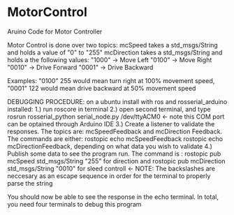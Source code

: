 # MotorControl
Aruino Code for Motor Controller

Motor Control is done over two topics:
mcSpeed takes a std_msgs/String and holds a value of "0" to "255"
mcDirection takes a std_msgs/String and holds a the following values:
  "1000" -> Move Left
  "0100" -> Move Right
  "0010" -> Drive Forward
  "0001" -> Drive Backward

Examples: "0100" 255 would mean turn right at 100% movement speed,
          "0001" 122 would mean drive backward at 50% movement speed

DEBUGGING PROCEDURE:
on a ubuntu install with ros and rosserial_arduino installed:
1.) run roscore in terminal
2.) open second terminal, and type 
  rosrun rosserial_python serial_node.py /dev/ttyACM0 <- note this COM port can be optained through Arduino IDE
3.) Create a listener to validate the responses. The topics are: mcSpeedFeedback and mcDirection Feedback. The commands are either:
  rostopic echo mcSpeedFeedback
  rostopic echo mcDirectionFeedback, depending on what data you wish to validate
4.) Publish some data to see the program run. The command is :
  rostopic pub mcSpeed std_msgs/String \"255\" for direction and 
  rostopic pub mcDirection std_msgs/String \"0010\" for sleed controll <- NOTE: The backslashes are neccesary as an escape sequence in order for the terminal to properly parse the string
  
  You should now be able to see the response in the echo terminal. In total, you need four terminals to debug this program
